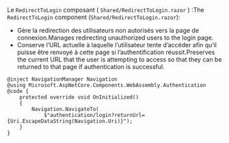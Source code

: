 <span data-ttu-id="987b3-101">Le `RedirectToLogin` composant ( `Shared/RedirectToLogin.razor` ) :</span><span class="sxs-lookup"><span data-stu-id="987b3-101">The `RedirectToLogin` component (`Shared/RedirectToLogin.razor`):</span></span>

* <span data-ttu-id="987b3-102">Gère la redirection des utilisateurs non autorisés vers la page de connexion.</span><span class="sxs-lookup"><span data-stu-id="987b3-102">Manages redirecting unauthorized users to the login page.</span></span>
* <span data-ttu-id="987b3-103">Conserve l’URL actuelle à laquelle l’utilisateur tente d’accéder afin qu’il puisse être renvoyé à cette page si l’authentification réussit.</span><span class="sxs-lookup"><span data-stu-id="987b3-103">Preserves the current URL that the user is attempting to access so that they can be returned to that page if authentication is successful.</span></span>

```razor
@inject NavigationManager Navigation
@using Microsoft.AspNetCore.Components.WebAssembly.Authentication
@code {
    protected override void OnInitialized()
    {
        Navigation.NavigateTo(
            $"authentication/login?returnUrl={Uri.EscapeDataString(Navigation.Uri)}");
    }
}
```
